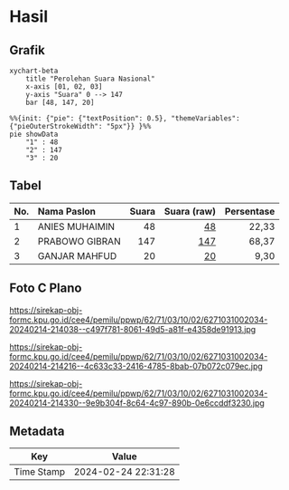 # Hasil

## Grafik

```mermaid
xychart-beta
    title "Perolehan Suara Nasional"
    x-axis [01, 02, 03]
    y-axis "Suara" 0 --> 147
    bar [48, 147, 20]
```

```mermaid
%%{init: {"pie": {"textPosition": 0.5}, "themeVariables": {"pieOuterStrokeWidth": "5px"}} }%%
pie showData
    "1" : 48
    "2" : 147
    "3" : 20
```

## Tabel

| No. | Nama Paslon    | Suara | Suara (raw) | Persentase |
|:--- |:-------------- | -----:| -----------:| ----------:|
| 1   | ANIES MUHAIMIN | 48    | [48][p-1]   | 22,33      |
| 2   | PRABOWO GIBRAN | 147   | [147][p-2]  | 68,37      |
| 3   | GANJAR MAHFUD  | 20    | [20][p-3]   | 9,30       |


[p-1]: https://github.com/gigit-pemilu/pemilu-2024/blob/main/pilpres/hitung-suara/sub/62-kalimantan-tengah/sub/71-kota-palangkaraya/sub/03-jekan-raya/sub/1002-menteng/sub/034-tps/sub/paslon-1.txt
[p-2]: https://github.com/gigit-pemilu/pemilu-2024/blob/main/pilpres/hitung-suara/sub/62-kalimantan-tengah/sub/71-kota-palangkaraya/sub/03-jekan-raya/sub/1002-menteng/sub/034-tps/sub/paslon-2.txt
[p-3]: https://github.com/gigit-pemilu/pemilu-2024/blob/main/pilpres/hitung-suara/sub/62-kalimantan-tengah/sub/71-kota-palangkaraya/sub/03-jekan-raya/sub/1002-menteng/sub/034-tps/sub/paslon-3.txt

## Foto C Plano

https://sirekap-obj-formc.kpu.go.id/cee4/pemilu/ppwp/62/71/03/10/02/6271031002034-20240214-214038--c497f781-8061-49d5-a81f-e4358de91913.jpg

https://sirekap-obj-formc.kpu.go.id/cee4/pemilu/ppwp/62/71/03/10/02/6271031002034-20240214-214216--4c633c33-2416-4785-8bab-07b072c079ec.jpg

https://sirekap-obj-formc.kpu.go.id/cee4/pemilu/ppwp/62/71/03/10/02/6271031002034-20240214-214330--9e9b304f-8c64-4c97-890b-0e6ccddf3230.jpg


## Metadata

| Key        | Value               |
| ---------- | ------------------- |
| Time Stamp | 2024-02-24 22:31:28 |



